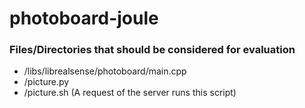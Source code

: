 # photoboard-joule

### Files/Directories that should be considered for evaluation

* /libs/librealsense/photoboard/main.cpp
* /picture.py
* /picture.sh (A request of the server runs this script)
